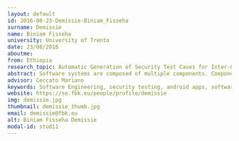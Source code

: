 ```yaml
---
layout: default 
id: 2016-08-23-Demissie-Biniam_Fisseha
surname: Demissie
name: Biniam Fisseha
university: University of Trento
date: 23/08/2016
aboutme: 
from: Ethiopia
research_topic: Automatic Generation of Security Test Cases for Inter-Component Communication Vulnerabilities
abstract: Software systems are composed of multiple components. Components hold special privileges to perform different tasks. Controlled access to system resources is achieved through permission based security model. In order to gain privileges, a malicious component usually has to abuse a privileged component. This phenomenon is commonly known as the confused deputy attack. Confused deputy attack occurs when a privileged component performs an activity that needs special permission on behalf of other component that does not have the required permission. Static analysis is often used to detect existence of this vulnerability. However, reports of static analysis are vulnerability points rather than conditions that cause the vulnerability. Therefore, a developer that wishes to fix this vulnerability has to manually analyze the code in order to understand the conditions that cause the vulnerability. Similar to other permission based systems, the Android system also suffers from the confused deputy attack called permission redelegation. In our work, we investigate different approaches on how to automatically generate test cases that reveal permission redelegation vulnerabilities in Android apps. Test cases help developers easily trace, identify and fix the vulnerabilities. The test cases are also used to verify if the applied fix has resolved the vulnerability or not.
advisor: Ceccato Mariano
keywords: Software Engineering, security testing, android apps, software analysis, static analysis
website: https://se.fbk.eu/people/profile/demissie
img: demissie.jpg
thumbnail: demissie_thumb.jpg
email: demissie@fbk.eu
alt: Biniam Fisseha Demissie
modal-id: stud11
---
```

